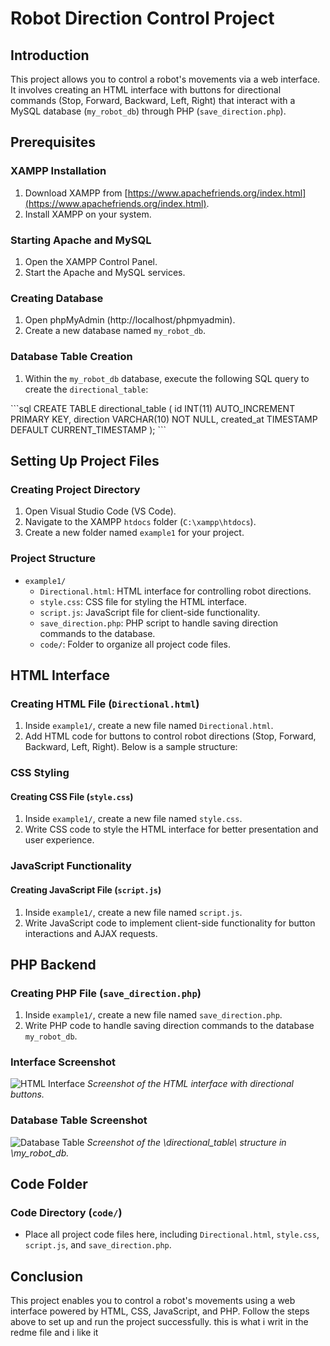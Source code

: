# Robot Direction Control Project

## Introduction
This project allows you to control a robot's movements via a web interface. 
It involves creating an HTML interface with buttons for directional commands (Stop, Forward, Backward, Left, Right) that interact with a MySQL database (`my_robot_db`) through PHP (`save_direction.php`).

## Prerequisites
### XAMPP Installation
1. Download XAMPP from [https://www.apachefriends.org/index.html](https://www.apachefriends.org/index.html).
2. Install XAMPP on your system.

### Starting Apache and MySQL
1. Open the XAMPP Control Panel.
2. Start the Apache and MySQL services.

### Creating Database
1. Open phpMyAdmin (http://localhost/phpmyadmin).
2. Create a new database named `my_robot_db`.

### Database Table Creation
1. Within the `my_robot_db` database, execute the following SQL query to create the `directional_table`:

\`\`\`sql
CREATE TABLE directional_table (
    id INT(11) AUTO_INCREMENT PRIMARY KEY,
    direction VARCHAR(10) NOT NULL,
    created_at TIMESTAMP DEFAULT CURRENT_TIMESTAMP
);
\`\`\`

## Setting Up Project Files
### Creating Project Directory
1. Open Visual Studio Code (VS Code).
2. Navigate to the XAMPP `htdocs` folder (`C:\xampp\htdocs`).
3. Create a new folder named `example1` for your project.

### Project Structure
- `example1/`
  - `Directional.html`: HTML interface for controlling robot directions.
  - `style.css`: CSS file for styling the HTML interface.
  - `script.js`: JavaScript file for client-side functionality.
  - `save_direction.php`: PHP script to handle saving direction commands to the database.
  - `code/`: Folder to organize all project code files.

## HTML Interface
### Creating HTML File (`Directional.html`)
1. Inside `example1/`, create a new file named `Directional.html`.
2. Add HTML code for buttons to control robot directions (Stop, Forward, Backward, Left, Right). Below is a sample structure:

### CSS Styling
#### Creating CSS File (`style.css`)
1. Inside `example1/`, create a new file named `style.css`.
2. Write CSS code to style the HTML interface for better presentation and user experience.

### JavaScript Functionality
#### Creating JavaScript File (`script.js`)
1. Inside `example1/`, create a new file named `script.js`.
2. Write JavaScript code to implement client-side functionality for button interactions and AJAX requests.

## PHP Backend
### Creating PHP File (`save_direction.php`)
1. Inside `example1/`, create a new file named `save_direction.php`.
2. Write PHP code to handle saving direction commands to the database `my_robot_db`.

### Interface Screenshot
![HTML Interface](./Images/Directional_Interface.png)
*Screenshot of the HTML interface with directional buttons.*

### Database Table Screenshot
![Database Table](./Images/directional_table.png)
*Screenshot of the \directional_table\ structure in \my_robot_db\.*

## Code Folder
### Code Directory (`code/`)
- Place all project code files here, including `Directional.html`, `style.css`, `script.js`, and `save_direction.php`.

## Conclusion
This project enables you to control a robot's movements using a web interface powered by HTML, CSS, JavaScript, and PHP. Follow the steps above to set up and run the project successfully.                                                       this is what i writ in the redme file and i like it
